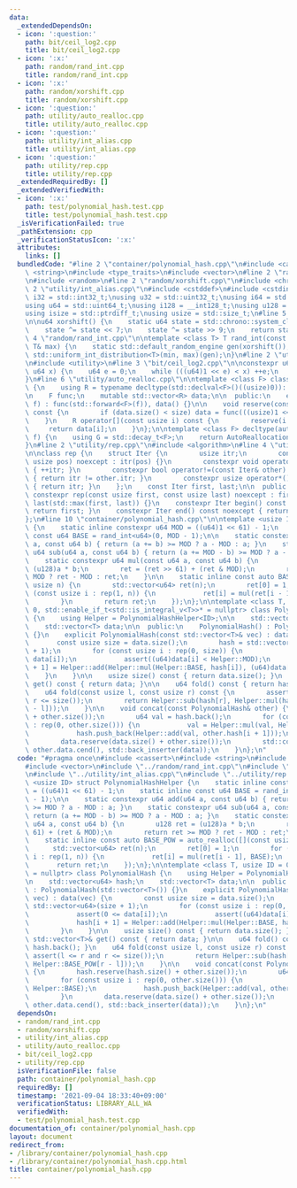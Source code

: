 ```yaml
---
data:
  _extendedDependsOn:
  - icon: ':question:'
    path: bit/ceil_log2.cpp
    title: bit/ceil_log2.cpp
  - icon: ':x:'
    path: random/rand_int.cpp
    title: random/rand_int.cpp
  - icon: ':x:'
    path: random/xorshift.cpp
    title: random/xorshift.cpp
  - icon: ':question:'
    path: utility/auto_realloc.cpp
    title: utility/auto_realloc.cpp
  - icon: ':question:'
    path: utility/int_alias.cpp
    title: utility/int_alias.cpp
  - icon: ':question:'
    path: utility/rep.cpp
    title: utility/rep.cpp
  _extendedRequiredBy: []
  _extendedVerifiedWith:
  - icon: ':x:'
    path: test/polynomial_hash.test.cpp
    title: test/polynomial_hash.test.cpp
  _isVerificationFailed: true
  _pathExtension: cpp
  _verificationStatusIcon: ':x:'
  attributes:
    links: []
  bundledCode: "#line 2 \"container/polynomial_hash.cpp\"\n#include <cassert>\n#include\
    \ <string>\n#include <type_traits>\n#include <vector>\n#line 2 \"random/rand_int.cpp\"\
    \n#include <random>\n#line 2 \"random/xorshift.cpp\"\n#include <chrono>\n#line\
    \ 2 \"utility/int_alias.cpp\"\n#include <cstddef>\n#include <cstdint>\n\nusing\
    \ i32 = std::int32_t;\nusing u32 = std::uint32_t;\nusing i64 = std::int64_t;\n\
    using u64 = std::uint64_t;\nusing i128 = __int128_t;\nusing u128 = __uint128_t;\n\
    using isize = std::ptrdiff_t;\nusing usize = std::size_t;\n#line 5 \"random/xorshift.cpp\"\
    \n\nu64 xorshift() {\n    static u64 state = std::chrono::system_clock::now().time_since_epoch().count();\n\
    \    state ^= state << 7;\n    state ^= state >> 9;\n    return state;\n}\n#line\
    \ 4 \"random/rand_int.cpp\"\n\ntemplate <class T> T rand_int(const T& min, const\
    \ T& max) {\n    static std::default_random_engine gen(xorshift());\n    return\
    \ std::uniform_int_distribution<T>(min, max)(gen);\n}\n#line 2 \"utility/auto_realloc.cpp\"\
    \n#include <utility>\n#line 3 \"bit/ceil_log2.cpp\"\n\nconstexpr u64 ceil_log2(const\
    \ u64 x) {\n    u64 e = 0;\n    while (((u64)1 << e) < x) ++e;\n    return e;\n\
    }\n#line 6 \"utility/auto_realloc.cpp\"\n\ntemplate <class F> class AutoReallocation\
    \ {\n    using R = typename decltype(std::declval<F>()((usize)0))::value_type;\n\
    \n    F func;\n    mutable std::vector<R> data;\n\n  public:\n    explicit AutoReallocation(F&&\
    \ f) : func(std::forward<F>(f)), data() {}\n\n    void reserve(const usize size)\
    \ const {\n        if (data.size() < size) data = func(((usize)1 << ceil_log2(size)));\n\
    \    }\n    R operator[](const usize i) const {\n        reserve(i + 1);\n   \
    \     return data[i];\n    }\n};\n\ntemplate <class F> decltype(auto) auto_realloc(F&&\
    \ f) {\n    using G = std::decay_t<F>;\n    return AutoReallocation<G>(std::forward<G>(f));\n\
    }\n#line 2 \"utility/rep.cpp\"\n#include <algorithm>\n#line 4 \"utility/rep.cpp\"\
    \n\nclass rep {\n    struct Iter {\n        usize itr;\n        constexpr Iter(const\
    \ usize pos) noexcept : itr(pos) {}\n        constexpr void operator++() noexcept\
    \ { ++itr; }\n        constexpr bool operator!=(const Iter& other) const noexcept\
    \ { return itr != other.itr; }\n        constexpr usize operator*() const noexcept\
    \ { return itr; }\n    };\n    const Iter first, last;\n\n  public:\n    explicit\
    \ constexpr rep(const usize first, const usize last) noexcept : first(first),\
    \ last(std::max(first, last)) {}\n    constexpr Iter begin() const noexcept {\
    \ return first; }\n    constexpr Iter end() const noexcept { return last; }\n\
    };\n#line 10 \"container/polynomial_hash.cpp\"\n\ntemplate <usize ID> struct PolynomialHashHelper\
    \ {\n    static inline constexpr u64 MOD = ((u64)1 << 61) - 1;\n    static inline\
    \ const u64 BASE = rand_int<u64>(0, MOD - 1);\n\n    static constexpr u64 add(u64\
    \ a, const u64 b) { return (a += b) >= MOD ? a - MOD : a; }\n    static constexpr\
    \ u64 sub(u64 a, const u64 b) { return (a += MOD - b) >= MOD ? a - MOD : a; }\n\
    \    static constexpr u64 mul(const u64 a, const u64 b) {\n        u128 ret =\
    \ (u128)a * b;\n        ret = (ret >> 61) + (ret & MOD);\n        return ret >=\
    \ MOD ? ret - MOD : ret;\n    }\n\n    static inline const auto BASE_POW = auto_realloc([](const\
    \ usize n) {\n        std::vector<u64> ret(n);\n        ret[0] = 1;\n        for\
    \ (const usize i : rep(1, n)) {\n            ret[i] = mul(ret[i - 1], BASE);\n\
    \        }\n        return ret;\n    });\n};\n\ntemplate <class T, usize ID =\
    \ 0, std::enable_if_t<std::is_integral_v<T>>* = nullptr> class PolynomialHash\
    \ {\n    using Helper = PolynomialHashHelper<ID>;\n\n    std::vector<u64> hash;\n\
    \    std::vector<T> data;\n\n  public:\n    PolynomialHash() : PolynomialHash(std::vector<T>())\
    \ {}\n    explicit PolynomialHash(const std::vector<T>& vec) : data(vec) {\n \
    \       const usize size = data.size();\n        hash = std::vector<u64>(size\
    \ + 1);\n        for (const usize i : rep(0, size)) {\n            assert(0 <=\
    \ data[i]);\n            assert((u64)data[i] < Helper::MOD);\n            hash[i\
    \ + 1] = Helper::add(Helper::mul(Helper::BASE, hash[i]), (u64)data[i]);\n    \
    \    }\n    }\n\n    usize size() const { return data.size(); }\n    const std::vector<T>&\
    \ get() const { return data; }\n\n    u64 fold() const { return hash.back(); }\n\
    \    u64 fold(const usize l, const usize r) const {\n        assert(l <= r and\
    \ r <= size());\n        return Helper::sub(hash[r], Helper::mul(hash[l], Helper::BASE_POW[r\
    \ - l]));\n    }\n\n    void concat(const PolynomialHash& other) {\n        hash.reserve(hash.size()\
    \ + other.size());\n        u64 val = hash.back();\n        for (const usize i\
    \ : rep(0, other.size())) {\n            val = Helper::mul(val, Helper::BASE);\n\
    \            hash.push_back(Helper::add(val, other.hash[i + 1]));\n        }\n\
    \        data.reserve(data.size() + other.size());\n        std::copy(other.data.cbegin(),\
    \ other.data.cend(), std::back_inserter(data));\n    }\n};\n"
  code: "#pragma once\n#include <cassert>\n#include <string>\n#include <type_traits>\n\
    #include <vector>\n#include \"../random/rand_int.cpp\"\n#include \"../utility/auto_realloc.cpp\"\
    \n#include \"../utility/int_alias.cpp\"\n#include \"../utility/rep.cpp\"\n\ntemplate\
    \ <usize ID> struct PolynomialHashHelper {\n    static inline constexpr u64 MOD\
    \ = ((u64)1 << 61) - 1;\n    static inline const u64 BASE = rand_int<u64>(0, MOD\
    \ - 1);\n\n    static constexpr u64 add(u64 a, const u64 b) { return (a += b)\
    \ >= MOD ? a - MOD : a; }\n    static constexpr u64 sub(u64 a, const u64 b) {\
    \ return (a += MOD - b) >= MOD ? a - MOD : a; }\n    static constexpr u64 mul(const\
    \ u64 a, const u64 b) {\n        u128 ret = (u128)a * b;\n        ret = (ret >>\
    \ 61) + (ret & MOD);\n        return ret >= MOD ? ret - MOD : ret;\n    }\n\n\
    \    static inline const auto BASE_POW = auto_realloc([](const usize n) {\n  \
    \      std::vector<u64> ret(n);\n        ret[0] = 1;\n        for (const usize\
    \ i : rep(1, n)) {\n            ret[i] = mul(ret[i - 1], BASE);\n        }\n \
    \       return ret;\n    });\n};\n\ntemplate <class T, usize ID = 0, std::enable_if_t<std::is_integral_v<T>>*\
    \ = nullptr> class PolynomialHash {\n    using Helper = PolynomialHashHelper<ID>;\n\
    \n    std::vector<u64> hash;\n    std::vector<T> data;\n\n  public:\n    PolynomialHash()\
    \ : PolynomialHash(std::vector<T>()) {}\n    explicit PolynomialHash(const std::vector<T>&\
    \ vec) : data(vec) {\n        const usize size = data.size();\n        hash =\
    \ std::vector<u64>(size + 1);\n        for (const usize i : rep(0, size)) {\n\
    \            assert(0 <= data[i]);\n            assert((u64)data[i] < Helper::MOD);\n\
    \            hash[i + 1] = Helper::add(Helper::mul(Helper::BASE, hash[i]), (u64)data[i]);\n\
    \        }\n    }\n\n    usize size() const { return data.size(); }\n    const\
    \ std::vector<T>& get() const { return data; }\n\n    u64 fold() const { return\
    \ hash.back(); }\n    u64 fold(const usize l, const usize r) const {\n       \
    \ assert(l <= r and r <= size());\n        return Helper::sub(hash[r], Helper::mul(hash[l],\
    \ Helper::BASE_POW[r - l]));\n    }\n\n    void concat(const PolynomialHash& other)\
    \ {\n        hash.reserve(hash.size() + other.size());\n        u64 val = hash.back();\n\
    \        for (const usize i : rep(0, other.size())) {\n            val = Helper::mul(val,\
    \ Helper::BASE);\n            hash.push_back(Helper::add(val, other.hash[i + 1]));\n\
    \        }\n        data.reserve(data.size() + other.size());\n        std::copy(other.data.cbegin(),\
    \ other.data.cend(), std::back_inserter(data));\n    }\n};\n"
  dependsOn:
  - random/rand_int.cpp
  - random/xorshift.cpp
  - utility/int_alias.cpp
  - utility/auto_realloc.cpp
  - bit/ceil_log2.cpp
  - utility/rep.cpp
  isVerificationFile: false
  path: container/polynomial_hash.cpp
  requiredBy: []
  timestamp: '2021-09-04 18:33:40+09:00'
  verificationStatus: LIBRARY_ALL_WA
  verifiedWith:
  - test/polynomial_hash.test.cpp
documentation_of: container/polynomial_hash.cpp
layout: document
redirect_from:
- /library/container/polynomial_hash.cpp
- /library/container/polynomial_hash.cpp.html
title: container/polynomial_hash.cpp
---
```

